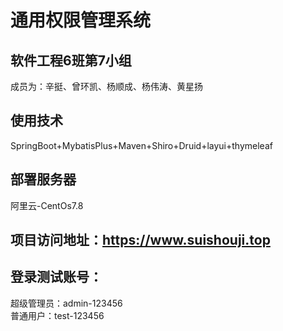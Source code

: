 # 通用权限管理系统 
## 软件工程6班第7小组  
成员为：辛挺、曾环凯、杨顺成、杨伟涛、黄星扬  
## 使用技术
SpringBoot+MybatisPlus+Maven+Shiro+Druid+layui+thymeleaf
## 部署服务器
阿里云-CentOs7.8  
## 项目访问地址：https://www.suishouji.top  
## 登录测试账号：  
超级管理员：admin-123456  
普通用户：test-123456  
